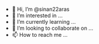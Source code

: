 - 👋 Hi, I’m @sinan22aras
- 👀 I’m interested in ...
- 🌱 I’m currently learning ...
- 💞️ I’m looking to collaborate on ...
- 📫 How to reach me ...

<!---
sinan22aras/sinan22aras is a ✨ special ✨ repository because its `README.md` (this file) appears on your GitHub profile.
You can click the Preview link to take a look at your changes.
--->
